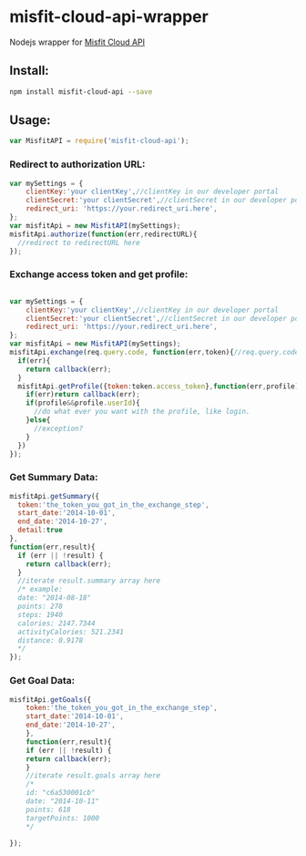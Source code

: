misfit-cloud-api-wrapper
=======================

Nodejs wrapper for [Misfit Cloud API](https://build.misfit.com)

## Install:

```bash
npm install misfit-cloud-api --save
```

## Usage:

```javascript
var MisfitAPI = require('misfit-cloud-api'); 
```

### Redirect to authorization URL:
```javascript
var mySettings = {
	clientKey:'your clientKey',//clientKey in our developer portal
	clientSecret:'your clientSecret',//clientSecret in our developer portal
	redirect_uri: 'https://your.redirect_uri.here',
};
var misfitApi = new MisfitAPI(mySettings);
misfitApi.authorize(function(err,redirectURL){
  //redirect to redirectURL here
});

```

### Exchange access token and get profile:
```javascript

var mySettings = {
	clientKey:'your clientKey',//clientKey in our developer portal
	clientSecret:'your clientSecret',//clientSecret in our developer portal
	redirect_uri: 'https://your.redirect_uri.here',
};
var misfitApi = new MisfitAPI(mySettings);
misfitApi.exchange(req.query.code, function(err,token){//req.query.code: the code parameter in URL
  if(err){
    return callback(err);
  }
  misfitApi.getProfile({token:token.access_token},function(err,profile){
    if(err)return callback(err);
    if(profile&&profile.userId){
      //do what ever you want with the profile, like login.
    }else{
      //exception?
    }
  })
});

```

### Get Summary Data:
```javascript
misfitApi.getSummary({
  token:'the_token_you_got_in_the_exchange_step',
  start_date:'2014-10-01',
  end_date:'2014-10-27',
  detail:true
},
function(err,result){
  if (err || !result) {
    return callback(err);
  }
  //iterate result.summary array here
  /* example:
  date: "2014-08-18"
  points: 278
  steps: 1940
  calories: 2147.7344
  activityCalories: 521.2341
  distance: 0.9178
  */
});
 ```

 ### Get Goal Data:

```javascript
misfitApi.getGoals({
	token:'the_token_you_got_in_the_exchange_step',
	start_date:'2014-10-01',
	end_date:'2014-10-27',
	},
	function(err,result){
	if (err || !result) {
	return callback(err);
	}
	//iterate result.goals array here
	/*
	id: "c6a530001cb"
	date: "2014-10-11"
	points: 618
	targetPoints: 1000
	*/

});
```
